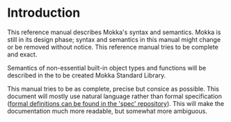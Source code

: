 # Introduction
This reference manual describes Mokka's syntax and semantics. Mokka is still in its design phase; syntax and semantics in this
manual might change or be removed without notice. This reference manual tries to be complete and exact.

Semantics of non-essential built-in object types and functions will be described in the to be created Mokka Standard Library.

This manual tries to be as complete, precise but consice as possible. This document will mostly use natural language rather than formal
specification ([formal definitions can be found in the 'spec' repository](https://github.com/mokka/spec/)). This will make the
documentation much more readable, but somewhat more ambiguous.
